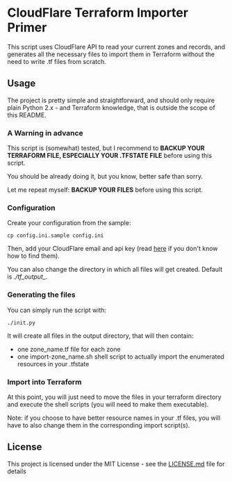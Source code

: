 # CloudFlare Terraform Importer Primer

This script uses CloudFlare API to read your current zones and records, and generates all the necessary files to import them in Terraform without the need to write .tf files from scratch.

## Usage

The project is pretty simple and straightforward, and should only require plain Python 2.x - and Terraform knowledge, that is outside the scope of this README.

### A Warning in advance

This script is (somewhat) tested, but I recommend to __BACKUP YOUR TERRAFORM FILE, ESPECIALLY YOUR .TFSTATE FILE__ before using this script.

You should be already doing it, but you know, better safe than sorry.

Let me repeat myself: __BACKUP YOUR FILES__ before using this script.

### Configuration

Create your configuration from the sample:

    cp config.ini.sample config.ini

Then, add your CloudFlare email and api key (read [here](https://support.cloudflare.com/hc/en-us/articles/200167836-Where-do-I-find-my-Cloudflare-API-key-) if you don't know how to find them). 

You can also change the directory in which all files will get created. Default is *./tf_output_*.

### Generating the files

You can simply run the script with:

    ./init.py

It will create all files in the output directory, that will then contain:
* one zone_name.tf file for each zone
* one import-zone_name.sh shell script to actually import the enumerated resources in your .tfstate

### Import into Terraform

At this point, you will just need to move the files in your terraform directory and execute the shell scripts (you will need to make them executable).

Note: if you choose to have better resource names in your .tf files, you will have to also change them in the corresponding import script(s).

## License

This project is licensed under the MIT License - see the [LICENSE.md](LICENSE.md) file for details
